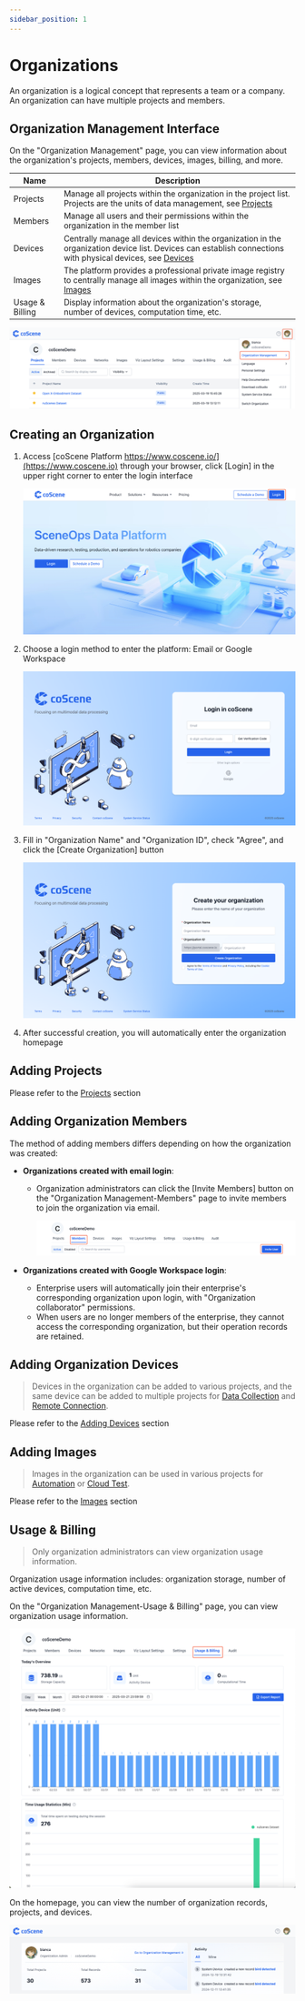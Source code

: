```yaml
---
sidebar_position: 1
---
```


# Organizations

An organization is a logical concept that represents a team or a company. An organization can have multiple projects and members.

## Organization Management Interface

On the "Organization Management" page, you can view information about the organization's projects, members, devices, images, billing, and more.

| Name            | Description                                                                                                                                                                            |
| --------------- | -------------------------------------------------------------------------------------------------------------------------------------------------------------------------------------- |
| Projects        | Manage all projects within the organization in the project list. Projects are the units of data management, see [Projects](../project-collaboration/1-project.md)                      |
| Members         | Manage all users and their permissions within the organization in the member list                                                                                                      |
| Devices         | Centrally manage all devices within the organization in the organization device list. Devices can establish connections with physical devices, see [Devices](../../device/1-device.md) |
| Images          | The platform provides a professional private image registry to centrally manage all images within the organization, see [Images](../../image/1-about-docker-image.md)                  |
| Usage & Billing | Display information about the organization's storage, number of devices, computation time, etc.                                                                                        |

![org_1](./img/org_1.png)

## Creating an Organization

1. Access [coScene Platform https://www.coscene.io/](https://www.coscene.io) through your browser, click [Login] in the upper right corner to enter the login interface

   ![org_2](./img/org_2.png)

2. Choose a login method to enter the platform: Email or Google Workspace

   ![org_3](./img/org_3.png)

3. Fill in "Organization Name" and "Organization ID", check "Agree", and click the [Create Organization] button

   ![org_4](./img/org_4.png)

4. After successful creation, you will automatically enter the organization homepage

## Adding Projects

Please refer to the [Projects](../project-collaboration/1-project.md) section

## Adding Organization Members

The method of adding members differs depending on how the organization was created:

- **Organizations created with email login**:

  - Organization administrators can click the [Invite Members] button on the "Organization Management-Members" page to invite members to join the organization via email.

    ![org_5](./img/org_5.png)

- **Organizations created with Google Workspace login**:
  - Enterprise users will automatically join their enterprise's corresponding organization upon login, with "Organization collaborator" permissions.
  - When users are no longer members of the enterprise, they cannot access the corresponding organization, but their operation records are retained.

## Adding Organization Devices

> Devices in the organization can be added to various projects, and the same device can be added to multiple projects for [Data Collection](../../use-case/1-common-task.md) and [Remote Connection](../../device/5-device-remote-control.md).

Please refer to the [Adding Devices](../../device/2-create-device.md) section

## Adding Images

> Images in the organization can be used in various projects for [Automation](../../workflow/1-quick-start-workflow.md) or [Cloud Test](../../sim-and-tests/regression/1-intro.md).

Please refer to the [Images](../../image/1-about-docker-image.md) section

## Usage & Billing

> Only organization administrators can view organization usage information.

Organization usage information includes: organization storage, number of active devices, computation time, etc.

On the "Organization Management-Usage & Billing" page, you can view organization usage information.

![org_6](./img/org_6.png)

On the homepage, you can view the number of organization records, projects, and devices.

![org_7](./img/org_7.png)
